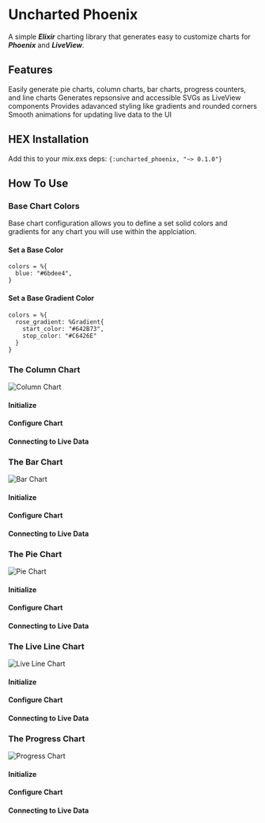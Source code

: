 # Uncharted Phoenix
A simple ***Elixir*** charting library that generates easy to customize charts for ***Phoenix*** and ***LiveView***.

## Features
Easily generate pie charts, column charts, bar charts, progress counters, and line charts
Generates repsonsive and accessible SVGs as LiveView components
Provides adavanced styling like gradients and rounded corners
Smooth animations for updating live data to the UI

## HEX Installation
Add this to your mix.exs deps:
``` {:uncharted_phoenix, "~> 0.1.0"} ```

## How To Use

### Base Chart Colors 
Base chart configuration allows you to define a set solid colors and gradients for any chart you will use within the applciation.

#### Set a Base Color
```
colors = %{
  blue: "#6bdee4",
}
```

#### Set a Base Gradient Color
```
colors = %{
  rose_gradient: %Gradient{
    start_color: "#642B73",
    stop_color: "#C6426E"
  }
}
```

### The Column Chart
![Column Chart](https://raw.githubusercontent.com/spawnfest/livechart/master/demo/assets/static/images/column-chart.jpg "Column Chart")

  #### Initialize
  
  #### Configure Chart
  
  #### Connecting to Live Data

### The Bar Chart
![Bar Chart](https://raw.githubusercontent.com/spawnfest/livechart/master/demo/assets/static/images/bar-chart.jpg "Bar Chart")
  #### Initialize
  
  #### Configure Chart
  
  #### Connecting to Live Data

### The Pie Chart
![Pie Chart](https://raw.githubusercontent.com/spawnfest/livechart/master/demo/assets/static/images/pie-chart.jpg "Pie Chart")

  #### Initialize
  
  #### Configure Chart
  
  #### Connecting to Live Data

### The Live Line Chart
![Live Line Chart](https://raw.githubusercontent.com/spawnfest/livechart/master/demo/assets/static/images/line-chart.jpg "Live Line Chart")

  #### Initialize
  
  #### Configure Chart
  
  #### Connecting to Live Data

### The Progress Chart
![Progress Chart](https://raw.githubusercontent.com/spawnfest/livechart/master/demo/assets/static/images/progress-chart.jpg "Progress Chart")
  #### Initialize
  
  #### Configure Chart
  
  #### Connecting to Live Data


